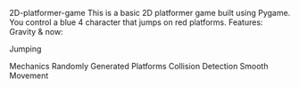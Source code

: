 
 2D-platformer-game
This is a basic 2D platformer game 
built using Pygame. You control a blue 4
character that jumps on red platforms.
Features: Gravity &amp;
now:




Jumping 

Mechanics Randomly Generated Platforms Collision Detection Smooth Movement
